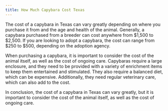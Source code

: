 ```yaml
---
title: How Much Capybara Cost Texas
---
```


The cost of a capybara in Texas can vary greatly depending on where you purchase it from and the age and health of the animal. Generally, a capybara purchased from a breeder can cost anywhere from $1,500 to $2,500. If you are looking to adopt a capybara, the cost can range from $250 to $500, depending on the adoption agency. 

When purchasing a capybara, it is important to consider the cost of the animal itself, as well as the cost of ongoing care. Capybaras require a large enclosure, and they need to be provided with a variety of enrichment items to keep them entertained and stimulated. They also require a balanced diet, which can be expensive. Additionally, they need regular veterinary care, which can also add to the cost. 

In conclusion, the cost of a capybara in Texas can vary greatly, but it is important to consider the cost of the animal itself, as well as the cost of ongoing care.